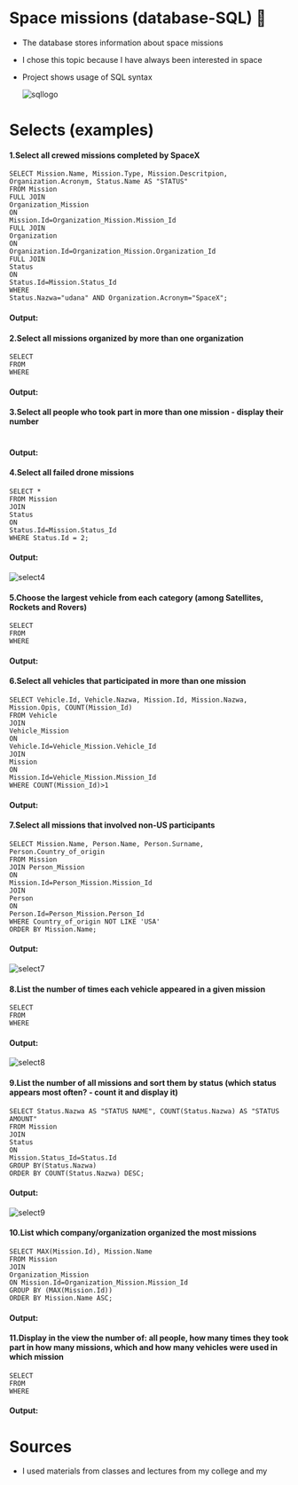 # Space missions (database-SQL) 🚀

* The database stores information about space missions
* I chose this topic because I have always been interested in space
* Project shows usage of SQL syntax

  ![sqllogo](https://github.com/lucaseq333/SPACE_MISSIONS_DATABASE_SQL/assets/116523351/4b53be91-c0bd-41f3-a326-b33af4cdf2ec)

# Selects (examples)

#### 1.Select all crewed missions completed by SpaceX
```
SELECT Mission.Name, Mission.Type, Mission.Descritpion, Organization.Acronym, Status.Name AS "STATUS"
FROM Mission
FULL JOIN
Organization_Mission
ON
Mission.Id=Organization_Mission.Mission_Id
FULL JOIN
Organization
ON
Organization.Id=Organization_Mission.Organization_Id
FULL JOIN
Status
ON
Status.Id=Mission.Status_Id
WHERE
Status.Nazwa="udana" AND Organization.Acronym="SpaceX";
```
#### Output: 

#### 2.Select all missions organized by more than one organization
```
SELECT
FROM
WHERE
```
#### Output: 

#### 3.Select all people who took part in more than one mission - display their number
```

```
#### Output: 

#### 4.Select all failed drone missions
```
SELECT *
FROM Mission
JOIN
Status
ON
Status.Id=Mission.Status_Id
WHERE Status.Id = 2;
```
#### Output: 

![select4](https://github.com/lucaseq333/Space-missions---database-SQL/assets/116523351/b4622e7f-65d8-4853-8f96-01c8280924b4)

#### 5.Choose the largest vehicle from each category (among Satellites, Rockets and Rovers)
```
SELECT
FROM
WHERE
```
#### Output: 

#### 6.Select all vehicles that participated in more than one mission
```
SELECT Vehicle.Id, Vehicle.Nazwa, Mission.Id, Mission.Nazwa, Mission.Opis, COUNT(Mission_Id)
FROM Vehicle
JOIN
Vehicle_Mission
ON
Vehicle.Id=Vehicle_Mission.Vehicle_Id
JOIN
Mission
ON
Mission.Id=Vehicle_Mission.Mission_Id
WHERE COUNT(Mission_Id)>1
```
#### Output: 

#### 7.Select all missions that involved non-US participants
```
SELECT Mission.Name, Person.Name, Person.Surname, Person.Country_of_origin
FROM Mission
JOIN Person_Mission
ON
Mission.Id=Person_Mission.Mission_Id
JOIN
Person
ON
Person.Id=Person_Mission.Person_Id
WHERE Country_of_origin NOT LIKE 'USA'
ORDER BY Mission.Name;
```
#### Output: 

![select7](https://github.com/lucaseq333/Space-missions---database-SQL/assets/116523351/8c3fdc13-32e3-43a2-8e09-92cce7fa5309)

#### 8.List the number of times each vehicle appeared in a given mission
```
SELECT
FROM
WHERE
```
#### Output: 

![select8](https://github.com/lucaseq333/Space-missions---database-SQL/assets/116523351/6a43e5f7-dd7e-4f59-b2e5-015c496c57ab)

#### 9.List the number of all missions and sort them by status (which status appears most often? - count it and display it)
```
SELECT Status.Nazwa AS "STATUS NAME", COUNT(Status.Nazwa) AS "STATUS AMOUNT"
FROM Mission
JOIN
Status
ON
Mission.Status_Id=Status.Id
GROUP BY(Status.Nazwa)
ORDER BY COUNT(Status.Nazwa) DESC;
```
#### Output: 

![select9](https://github.com/lucaseq333/Space-missions---database-SQL/assets/116523351/50334ae0-d969-47f4-87aa-01609d7a2c38)

#### 10.List which company/organization organized the most missions
```
SELECT MAX(Mission.Id), Mission.Name
FROM Mission
JOIN
Organization_Mission
ON Mission.Id=Organization_Mission.Mission_Id
GROUP BY (MAX(Mission.Id))
ORDER BY Mission.Name ASC;

```
#### Output: 

#### 11.Display in the view the number of: all people, how many times they took part in how many missions, which and how many vehicles were used in which mission
```
SELECT
FROM
WHERE
```
#### Output: 

# Sources
* I used materials from classes and lectures from my college and my
